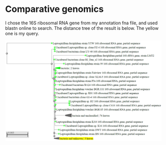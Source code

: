 # Comparative genomics
I chose the 16S ribosomal RNA gene from my annotation fna file, and used blastn online to search. The distance tree of the result is below. The yellow one is my query.

![tree](/res/tree.png)
